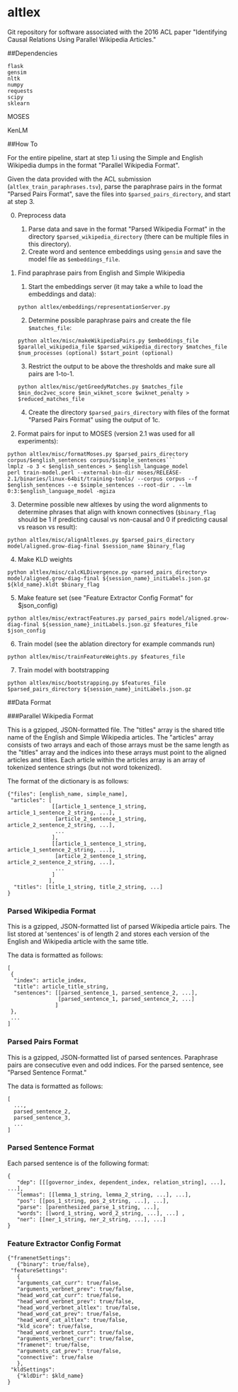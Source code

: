 # altlex

Git repository for software associated with the 2016 ACL paper "Identifying Causal Relations Using Parallel Wikipedia Articles."

##Dependencies
```
flask
gensim
nltk
numpy
requests
scipy
sklearn
```

MOSES

KenLM

##How To

For the entire pipeline, start at step 1.i using the Simple and English Wikipedia dumps in the format "Parallel Wikipedia Format".

Given the data provided with the ACL submission (```altlex_train_paraphrases.tsv```), parse the paraphrase pairs in the format "Parsed Pairs Format", save the files into ```$parsed_pairs_directory```, and start at step 3.

0. Preprocess data
    1. Parse data and save in the format "Parsed Wikipedia Format" in the directory ```$parsed_wikipedia_directory``` (there can be multiple files in this directory).
    2. Create word and sentence embeddings using ```gensim``` and save the model file as ```$embeddings_file```.

1. Find paraphrase pairs from English and Simple Wikipedia 
    1. Start the embeddings server (it may take a while to load the embeddings and data):
      
      ```python altlex/embeddings/representationServer.py```

    2. Determine possible paraphrase pairs and create the file ```$matches_file```:
      
      ```python altlex/misc/makeWikipediaPairs.py $embeddings_file $parallel_wikipedia_file $parsed_wikipedia_directory $matches_file $num_processes (optional) $start_point (optional)```
    
    3. Restrict the output to be above the thresholds and make sure all pairs are 1-to-1.
      
      ```python altlex/misc/getGreedyMatches.py $matches_file $min_doc2vec_score $min_wiknet_score $wiknet_penalty > $reduced_matches_file ```
      
    4. Create the directory ```$parsed_pairs_directory``` with files of the format "Parsed Pairs Format" using the output of 1c.
  
2. Format pairs for input to MOSES (version 2.1 was used for all experiments):
   
  ```
  python altlex/misc/formatMoses.py $parsed_pairs_directory corpus/$english_sentences corpus/$simple_sentences```
  lmplz -o 3 < $english_sentences > $english_language_model
  perl train-model.perl --external-bin-dir moses/RELEASE-2.1/binaries/linux-64bit/training-tools/ --corpus corpus --f $english_sentences --e $simple_sentences --root-dir . --lm 0:3:$english_language_model -mgiza
  ```

3. Determine possible new altlexes by using the word alignments to determine phrases that align with known connectives 
   (```$binary_flag``` should be 1 if predicting causal vs non-causal and 0 if predicting causal vs reason vs result):
   
  ```python altlex/misc/alignAltlexes.py $parsed_pairs_directory model/aligned.grow-diag-final $session_name $binary_flag```

4. Make KLD weights
   
  ```python altlex/misc/calcKLDivergence.py <parsed_pairs_directory> model/aligned.grow-diag-final ${session_name}_initLabels.json.gz ${kld_name}.kldt $binary_flag```

5. Make feature set (see "Feature Extractor Config Format" for $json_config)
  
  ```python altlex/misc/extractFeatures.py parsed_pairs model/aligned.grow-diag-final ${session_name}_initLabels.json.gz $features_file  $json_config```

6. Train model (see the ablation directory for example commands run)
   
  ```python altlex/misc/trainFeatureWeights.py $features_file```

7. Train model with bootstrapping

  ```python altlex/misc/bootstrapping.py $features_file $parsed_pairs_directory ${session_name}_initLabels.json.gz```

##Data Format

###Parallel Wikipedia Format

This is a gzipped, JSON-formatted file.  The "titles" array is the shared title name of the English and Simple Wikipedia articles.  The "articles" array consists of two arrays and each of those arrays must be the same length as the "titles" array and the indices into these arrays must point to the aligned articles and titles.  Each article within the articles array is an array of tokenized sentence strings (but not word tokenized).

The format of the dictionary is as follows:
```
{"files": [english_name, simple_name],
 "articles": [
              [[article_1_sentence_1_string, article_1_sentence_2_string, ...],
               [article_2_sentence_1_string, article_2_sentence_2_string, ...],
               ...
              ],
              [[article_1_sentence_1_string, article_1_sentence_2_string, ...],
               [article_2_sentence_1_string, article_2_sentence_2_string, ...],
               ...
              ]
             ],
  "titles": [title_1_string, title_2_string, ...]
}
```

### Parsed Wikipedia Format
This is a gzipped, JSON-formatted list of parsed Wikipedia article pairs.  The list stored at 'sentences' is of length 2 and stores each version of the English and Wikipedia article with the same title.

The data is formatted as follows:
```
[
 {
  "index": article_index,
  "title": article_title_string,
  "sentences": [[parsed_sentence_1, parsed_sentence_2, ...],
                [parsed_sentence_1, parsed_sentence_2, ...]
               ]
 },
 ...
]
```

### Parsed Pairs Format

This is a gzipped, JSON-formatted list of parsed sentences.  Paraphrase pairs are consecutive even and odd indices.
For the parsed sentence, see "Parsed Sentence Format."

The data is formatted as follows:
```
[
  ...,
  parsed_sentence_2,
  parsed_sentence_3,
  ...
]
```

### Parsed Sentence Format

Each parsed sentence is of the following format:
```
{
   "dep": [[[governor_index, dependent_index, relation_string], ...], ...], 
   "lemmas": [[lemma_1_string, lemma_2_string, ...], ...],
   "pos": [[pos_1_string, pos_2_string, ...], ...],
   "parse": [parenthesized_parse_1_string, ...], 
   "words": [[word_1_string, word_2_string, ...], ...] , 
   "ner": [[ner_1_string, ner_2_string, ...], ...]
}
```  

### Feature Extractor Config Format
```
{"framenetSettings": 
   {"binary": true/false}, 
 "featureSettings": 
   {
   "arguments_cat_curr": true/false, 
   "arguments_verbnet_prev": true/false, 
   "head_word_cat_curr": true/false, 
   "head_word_verbnet_prev": true/false, 
   "head_word_verbnet_altlex": true/false, 
   "head_word_cat_prev": true/false, 
   "head_word_cat_altlex": true/false, 
   "kld_score": true/false, 
   "head_word_verbnet_curr": true/false, 
   "arguments_verbnet_curr": true/false, 
   "framenet": true/false, 
   "arguments_cat_prev": true/false, 
   "connective": true/false
   }, 
 "kldSettings": 
   {"kldDir": $kld_name}
}
```
